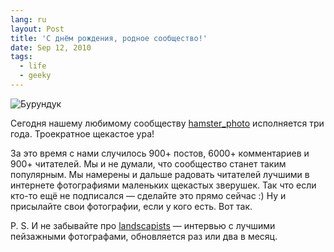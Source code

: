 ```yaml
---
lang: ru
layout: Post
title: 'С днём рождения, родное сообщество!'
date: Sep 12, 2010
tags:
  - life
  - geeky
---
```


![Бурундук](http://wow.sapegin.me/360K1C0p101E/Mary-Fran-Chipmunk.jpg "© [Mary Fran](http://www.flickr.com/people/36641044@N00/)")

Сегодня нашему любимому сообществу [hamster_photo](http://hamster-photo.livejournal.com/) исполняется три года. Троекратное щекастое ура!

За это время с нами случилось 900+ постов, 6000+ комментариев и 900+ читателей. Мы и не думали, что сообщество станет таким популярным. Мы намерены и дальше радовать читателей лучшими в интернете фотографиями маленьких щекастых зверушек. Так что если кто-то ещё не подписался — сделайте это прямо сейчас :) Ну и присылайте свои фотографии, если у кого есть. Вот так.

P. S. И не забывайте про [landscapists](http://landscapists.livejournal.com/) — интервью с лучшими пейзажными фотографами, обновляется раз или два в месяц.
